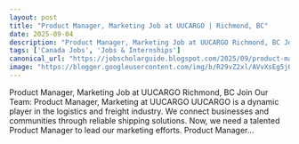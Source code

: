 ```yaml
---
layout: post
title: "Product Manager, Marketing Job at UUCARGO | Richmond, BC"
date: 2025-09-04
description: "Product Manager, Marketing Job at UUCARGO Richmond, BC Join Our Team: Product Manager, Marketing at UUCARGO UUCARGO is a dynamic player in the logistics and freight industry. We connect businesses and communities through reliable shipping solutions. Now, we need a talented Product Manager to lead our marketing efforts. Product Manager..."
tags: ['Canada Jobs', 'Jobs & Internships']
canonical_url: "https://jobscholarguide.blogspot.com/2025/09/product-manager-marketing-job-at.html"
image: "https://blogger.googleusercontent.com/img/b/R29vZ2xl/AVvXsEg5jQ31uLsPWs3tcROKaYPS06K4t-Xf479A8Nz-16vDYtMjJnEeCTgOUROUUvdWOyWCmSHIlVsklvTxZBcWYyNR79yYcG10bnftkDXUyzLrnx6u_iAzglUMVH8VVTtjgGBBsyrCk9RIIBjX0tuGxgSZ9IUUpbeIEHccUVJMHU8qrs0_bDli_vkpWUo0kpwp/s72-c/Product%20Manager,%20Marketing%20Job%20at%20UUCARGO%20%20Richmond,%20BC.png"
---
```


Product Manager, Marketing Job at UUCARGO Richmond, BC Join Our Team: Product Manager, Marketing at UUCARGO UUCARGO is a dynamic player in the logistics and freight industry. We connect businesses and communities through reliable shipping solutions. Now, we need a talented Product Manager to lead our marketing efforts. Product Manager...
